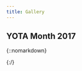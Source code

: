 ```yaml
---
title: Gallery
---
```


## YOTA Month 2017

{::nomarkdown}

<!-- HTML CODE-->


<script src="https://www.publicalbum.org/js/pa-embed-player.min.js" async></script>
<div class="pa-embed-player" style="width:100%; height:480px; display:none;"
  data-link="https://photos.app.goo.gl/bbai7TCyUjBidMdm1"
  data-title="YOTA Month 2017"
  data-descrition="5 new photos · Album by Peter Barnes">
  <img data-src="https://lh3.googleusercontent.com/i4_Ojfpn3EDlK2DiA0H7FP8_sC3wZ4aJrnxWTD2bqGHaCsIwXbO25XBMdFgRbUN7CKy6Ceyz_UTlNNeAL_0f2EgE6qDNcY4YjoUpFMX3eTxiKyX-CpE5eDS2FiJOliO9vWLSKPWas2M=w1920-h1080" src="" alt="" />
  <img data-src="https://lh3.googleusercontent.com/TjHFn1oTFD_0jvAeuymMgdLNuBN3Kq5w9JsWAoTFtGrhuL9AfqQKP4NBxKMjqZ1wurMybwXnvrFgg5HmNWWp-aZPHPF5XDS-RurOs77In-es05-9FHZ_-U2mzC_3kZ7P8DMNqDDeHVk=w1920-h1080" src="" alt="" />
  <img data-src="https://lh3.googleusercontent.com/Din97yoq_RzLbk7-D7o3nMg8OXBgqS_PbTBUt91n_-kpM-nXwKRK_AsT6hLsgRjSGdh7K4Q_YEQf_IJPWcOwSE6N2Rww5vP_mpmdGag-Z0eSR2G0UZdSzV38-up4Koz0ldd5pqCgqdU=w1920-h1080" src="" alt="" />
  <img data-src="https://lh3.googleusercontent.com/X_wY7kBXSDNrFT5KJTpav_tqX_rKO_FfYF8yt5XCPKA5PVBOSHyrfvuNdRFZu9uUm_vWPtev8vSo9CyhEQhkhQyEya3o7rkjPi3eRskcCDMMdlzTaHn96VLB33BYRLqsgfQjSEHOX_w=w1920-h1080" src="" alt="" />
  <img data-src="https://lh3.googleusercontent.com/ePED-Y12dnOl3ZlvKSaTfjZBL1zIAQQ3vMw8si5M_xjr93NMFinfws3VX8CaT_z04IlB3PVY2vFmhK1tpf4WSPzzbGZgge-L_K87aZF73xuOAYdDnzFPeskdtrZH08ZYEkq1bFHvIGY=w1920-h1080" src="" alt="" />
</div>

{:/}
